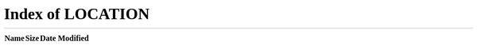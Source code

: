 internet archive: digital library of free & borrowable texts movies music & wayback machine/* @licstart  the following is the entire license notice for the
      * javascript code in this page
      *
      * this program is free software: you can redistribute it and/or modify
      * it under the terms of the gnu affero general public license as published by
      * the free software foundation either version 3 of the license or
      * (at your option) any later version
      *
      * this program is distributed in the hope that it will be useful
      * but without any warranty without even the implied warranty of
      * merchantability or fitness for a particular purpose  see the
      * gnu affero general public license for more details
      *
      * you should have received a copy of the gnu affero general public license
      * along with this program  if not see <http://wwwgnuorg/licenses/>
      *
      * @licend  the above is the entire license notice
      * for the javascript code in this page
      */<div class="no-js-redirect-container" data-owner="nginx"><h2>redirecting you to a lite version of archiveorg</h2></div><meta http-equiv="refresh" data-owner="nginx" content="0 url=/?noscript=true">internet archive: digital library of free & borrowable texts movies music & wayback machine/* @licstart  the following is the entire license notice for the
      * javascript code in this page
      *
      * this program is free software: you can redistribute it and/or modify
      * it under the terms of the gnu affero general public license as published by
      * the free software foundation either version 3 of the license or
      * (at your option) any later version
      *
      * this program is distributed in the hope that it will be useful
      * but without any warranty without even the implied warranty of
      * merchantability or fitness for a particular purpose  see the
      * gnu affero general public license for more details
      *
      * you should have received a copy of the gnu affero general public license
      * along with this program  if not see <http://wwwgnuorg/licenses/>
      *
      * @licend  the above is the entire license notice
      * for the javascript code in this page
      */internet archive: digital library of free & borrowable texts movies music & wayback machine/* @licstart  the following is the entire license notice for the
      * javascript code in this page
      *
      * this program is free software: you can redistribute it and/or modify
      * it under the terms of the gnu affero general public license as published by
      * the free software foundation either version 3 of the license or
      * (at your option) any later version
      *
      * this program is distributed in the hope that it will be useful
      * but without any warranty without even the implied warranty of
      * merchantability or fitness for a particular purpose  see the
      * gnu affero general public license for more details
      *
      * you should have received a copy of the gnu affero general public license
      * along with this program  if not see <http://wwwgnuorg/licenses/>
      *
      * @licend  the above is the entire license notice
      * for the javascript code in this page
      */<div class="no-js-redirect-container" data-owner="nginx"><h2>redirecting you to a lite version of archiveorg</h2></div><meta http-equiv="refresh" data-owner="nginx" content="0 url=/?noscript=true"><div class="no-js-redirect-container" data-owner="nginx"><h2>redirecting you to a lite version of archiveorg</h2></div><meta http-equiv="refresh" data-owner="nginx" content="0 url=/?noscript=true">